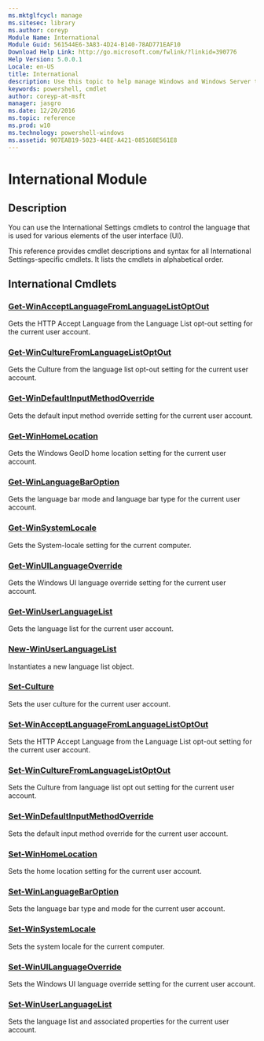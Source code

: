 ```yaml
---
ms.mktglfcycl: manage
ms.sitesec: library
ms.author: coreyp
Module Name: International
Module Guid: 561544E6-3A83-4D24-B140-78AD771EAF10
Download Help Link: http://go.microsoft.com/fwlink/?linkid=390776
Help Version: 5.0.0.1
Locale: en-US
title: International
description: Use this topic to help manage Windows and Windows Server technologies with Windows PowerShell.
keywords: powershell, cmdlet
author: coreyp-at-msft
manager: jasgro
ms.date: 12/20/2016
ms.topic: reference
ms.prod: w10
ms.technology: powershell-windows
ms.assetid: 907EAB19-5023-44EE-A421-085168E561E8
---
```


# International Module
## Description
You can use the International Settings cmdlets to control the language that is used for various elements of the user interface (UI).

This reference provides cmdlet descriptions and syntax for all International Settings-specific cmdlets. It lists the cmdlets in alphabetical order.

## International Cmdlets
### [Get-WinAcceptLanguageFromLanguageListOptOut](./get-winacceptlanguagefromlanguagelistoptout.md)
Gets the HTTP Accept Language from the Language List opt-out setting for the current user account.

### [Get-WinCultureFromLanguageListOptOut](./get-winculturefromlanguagelistoptout.md)
Gets the Culture from the language list opt-out setting for the current user account.

### [Get-WinDefaultInputMethodOverride](./get-windefaultinputmethodoverride.md)
Gets the default input method override setting for the current user account.

### [Get-WinHomeLocation](./get-winhomelocation.md)
Gets the Windows GeoID home location setting for the current user account.

### [Get-WinLanguageBarOption](./get-winlanguagebaroption.md)
Gets the language bar mode and language bar type for the current user account.

### [Get-WinSystemLocale](./get-winsystemlocale.md)
Gets the System-locale setting for the current computer.

### [Get-WinUILanguageOverride](./get-winuilanguageoverride.md)
Gets the Windows UI language override setting for the current user account.

### [Get-WinUserLanguageList](./get-winuserlanguagelist.md)
Gets the language list for the current user account.

### [New-WinUserLanguageList](./new-winuserlanguagelist.md)
Instantiates a new language list object.

### [Set-Culture](./set-culture.md)
Sets the user culture for the current user account.

### [Set-WinAcceptLanguageFromLanguageListOptOut](./set-winacceptlanguagefromlanguagelistoptout.md)
Sets the HTTP Accept Language from the Language List opt-out setting for the current user account.

### [Set-WinCultureFromLanguageListOptOut](./set-winculturefromlanguagelistoptout.md)
Sets the Culture from language list opt out setting for the current user account.

### [Set-WinDefaultInputMethodOverride](./set-windefaultinputmethodoverride.md)
Sets the default input method override for the current user account.

### [Set-WinHomeLocation](./set-winhomelocation.md)
Sets the home location setting for the current user account.

### [Set-WinLanguageBarOption](./set-winlanguagebaroption.md)
Sets the language bar type and mode for the current user account.

### [Set-WinSystemLocale](./set-winsystemlocale.md)
Sets the system locale for the current computer.

### [Set-WinUILanguageOverride](./set-winuilanguageoverride.md)
Sets the Windows UI language override setting for the current user account.

### [Set-WinUserLanguageList](./set-winuserlanguagelist.md)
Sets the language list and associated properties for the current user account.



